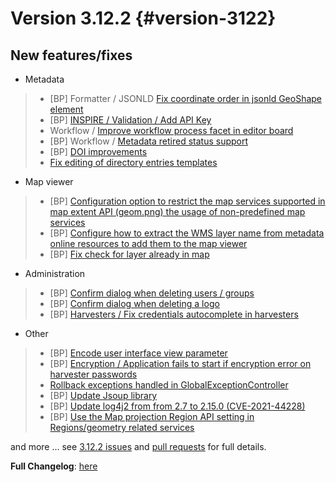 # Version 3.12.2 {#version-3122}

## New features/fixes

-   Metadata

> -   [BP] Formatter / JSONLD [Fix coordinate order in jsonld GeoShape element](https://github.com/geonetwork/core-geonetwork/pull/6071)
> -   [BP] [INSPIRE / Validation / Add API Key](https://github.com/geonetwork/core-geonetwork/pull/5978)
> -   Workflow / [Improve workflow process facet in editor board](https://github.com/geonetwork/core-geonetwork/pull/5991)
> -   [BP] Workflow / [Metadata retired status support](https://github.com/geonetwork/core-geonetwork/pull/5943)
> -   [BP] [DOI improvements](https://github.com/geonetwork/core-geonetwork/pull/6034)
> -   [Fix editing of directory entries templates](https://github.com/geonetwork/core-geonetwork/pull/5937)

-   Map viewer

> -   [BP] [Configuration option to restrict the map services supported in map extent API (geom.png) the usage of non-predefined map services](https://github.com/geonetwork/core-geonetwork/pull/6045)
> -   [BP] [Configure how to extract the WMS layer name from metadata online resources to add them to the map viewer](https://github.com/geonetwork/core-geonetwork/pull/5998)
> -   [BP] [Fix check for layer already in map](https://github.com/geonetwork/core-geonetwork/pull/6031)

-   Administration

> -   [BP] [Confirm dialog when deleting users / groups](https://github.com/geonetwork/core-geonetwork/pull/6070)
> -   [BP] [Confirm dialog when deleting a logo](https://github.com/geonetwork/core-geonetwork/pull/6069)
> -   [BP] [Harvesters / Fix credentials autocomplete in harvesters](https://github.com/geonetwork/core-geonetwork/pull/6011)

-   Other

> -   [BP] [Encode user interface view parameter](https://github.com/geonetwork/core-geonetwork/pull/6030)
> -   [BP] [Encryption / Application fails to start if encryption error on harvester passwords](https://github.com/geonetwork/core-geonetwork/pull/5859)
> -   [Rollback exceptions handled in GlobalExceptionController](https://github.com/geonetwork/core-geonetwork/pull/5948)
> -   [BP] [Update Jsoup library](https://github.com/geonetwork/core-geonetwork/pull/6057)
> -   [BP] [Update log4j2 from from 2.7 to 2.15.0 (CVE-2021-44228)](https://github.com/geonetwork/core-geonetwork/pull/6070)
> -   [BP] [Use the Map projection Region API setting in Regions/geometry related services](https://github.com/geonetwork/core-geonetwork/pull/6050)

and more \... see [3.12.2 issues](https://github.com/geonetwork/core-geonetwork/issues?q=is%3Aissue+milestone%3A3.12.2+is%3Aclosed) and [pull requests](https://github.com/geonetwork/core-geonetwork/pulls?q=milestone%3A3.12.2+is%3Aclosed+is%3Apr) for full details.

**Full Changelog**: [here](https://github.com/geonetwork/core-geonetwork/compare/3.12.1...3.12.2)
